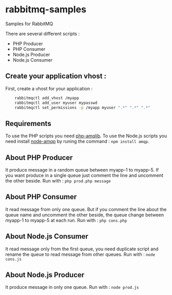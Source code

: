 rabbitmq-samples
================

Samples for RabbitMQ

There are several different scripts :
* PHP Producer
* PHP Consumer
* Node.js Producer
* Node.js Consumer

## Create your application vhost :

First, create a vhost for your application :
```bash
    rabbitmqctl add_vhost /myapp
    rabbitmqctl add_user myuser mypasswd
    rabbitmqctl set_permissions -p /myapp myuser ".*" ".*" ".*"
```

## Requirements

To use the PHP scripts you need [php-amqlib](https://github.com/videlalvaro/php-amqplib/).
To use the Node.js scripts you need install [node-amqp](https://github.com/postwait/node-amqp) by runing the command : `npm install amqp`.

## About PHP Producer

It produce message in a random queue between myapp-1 to myapp-5.
If you want produce in a single queue just comment the line and uncomment the other beside.
Run with : `php prod.php message`

## About PHP Consumer

It read message from only one queue.
But if you comment the line about the queue name and uncomment the other beside, the queue change between myapp-1 to myapp-5 at each run.
Run with : `php cons.php`

## About Node.js Consumer

It read message only from the first queue, you need duplicate script and rename the queue to read message from other queues.
Run with : `node cons.js`

## About Node.js Producer

It produce message in only one queue.
Run with : `node prod.js`

